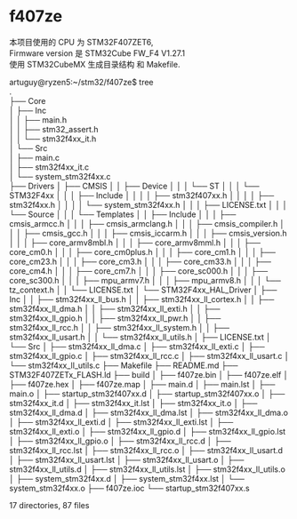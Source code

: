 # f407ze

本项目使用的 CPU 为 STM32F407ZET6,   
Firmware version 是 STM32Cube FW_F4 V1.27.1  
使用 STM32CubeMX 生成目录结构 和 Makefile.  

artuguy@ryzen5:~/stm32/f407ze$ tree  
.  
├── Core  
│   ├── Inc  
│   │   ├── main.h  
│   │   ├── stm32_assert.h  
│   │   └── stm32f4xx_it.h  
│   └── Src  
│       ├── main.c  
│       ├── stm32f4xx_it.c  
│       └── system_stm32f4xx.c  
├── Drivers
│   ├── CMSIS
│   │   ├── Device
│   │   │   └── ST
│   │   │       └── STM32F4xx
│   │   │           ├── Include
│   │   │           │   ├── stm32f407xx.h
│   │   │           │   ├── stm32f4xx.h
│   │   │           │   └── system_stm32f4xx.h
│   │   │           ├── LICENSE.txt
│   │   │           └── Source
│   │   │               └── Templates
│   │   ├── Include
│   │   │   ├── cmsis_armcc.h
│   │   │   ├── cmsis_armclang.h
│   │   │   ├── cmsis_compiler.h
│   │   │   ├── cmsis_gcc.h
│   │   │   ├── cmsis_iccarm.h
│   │   │   ├── cmsis_version.h
│   │   │   ├── core_armv8mbl.h
│   │   │   ├── core_armv8mml.h
│   │   │   ├── core_cm0.h
│   │   │   ├── core_cm0plus.h
│   │   │   ├── core_cm1.h
│   │   │   ├── core_cm23.h
│   │   │   ├── core_cm3.h
│   │   │   ├── core_cm33.h
│   │   │   ├── core_cm4.h
│   │   │   ├── core_cm7.h
│   │   │   ├── core_sc000.h
│   │   │   ├── core_sc300.h
│   │   │   ├── mpu_armv7.h
│   │   │   ├── mpu_armv8.h
│   │   │   └── tz_context.h
│   │   └── LICENSE.txt
│   └── STM32F4xx_HAL_Driver
│       ├── Inc
│       │   ├── stm32f4xx_ll_bus.h
│       │   ├── stm32f4xx_ll_cortex.h
│       │   ├── stm32f4xx_ll_dma.h
│       │   ├── stm32f4xx_ll_exti.h
│       │   ├── stm32f4xx_ll_gpio.h
│       │   ├── stm32f4xx_ll_pwr.h
│       │   ├── stm32f4xx_ll_rcc.h
│       │   ├── stm32f4xx_ll_system.h
│       │   ├── stm32f4xx_ll_usart.h
│       │   └── stm32f4xx_ll_utils.h
│       ├── LICENSE.txt
│       └── Src
│           ├── stm32f4xx_ll_dma.c
│           ├── stm32f4xx_ll_exti.c
│           ├── stm32f4xx_ll_gpio.c
│           ├── stm32f4xx_ll_rcc.c
│           ├── stm32f4xx_ll_usart.c
│           └── stm32f4xx_ll_utils.c
├── Makefile
├── README.md
├── STM32F407ZETx_FLASH.ld
├── build
│   ├── f407ze.bin
│   ├── f407ze.elf
│   ├── f407ze.hex
│   ├── f407ze.map
│   ├── main.d
│   ├── main.lst
│   ├── main.o
│   ├── startup_stm32f407xx.d
│   ├── startup_stm32f407xx.o
│   ├── stm32f4xx_it.d
│   ├── stm32f4xx_it.lst
│   ├── stm32f4xx_it.o
│   ├── stm32f4xx_ll_dma.d
│   ├── stm32f4xx_ll_dma.lst
│   ├── stm32f4xx_ll_dma.o
│   ├── stm32f4xx_ll_exti.d
│   ├── stm32f4xx_ll_exti.lst
│   ├── stm32f4xx_ll_exti.o
│   ├── stm32f4xx_ll_gpio.d
│   ├── stm32f4xx_ll_gpio.lst
│   ├── stm32f4xx_ll_gpio.o
│   ├── stm32f4xx_ll_rcc.d
│   ├── stm32f4xx_ll_rcc.lst
│   ├── stm32f4xx_ll_rcc.o
│   ├── stm32f4xx_ll_usart.d
│   ├── stm32f4xx_ll_usart.lst
│   ├── stm32f4xx_ll_usart.o
│   ├── stm32f4xx_ll_utils.d
│   ├── stm32f4xx_ll_utils.lst
│   ├── stm32f4xx_ll_utils.o
│   ├── system_stm32f4xx.d
│   ├── system_stm32f4xx.lst
│   └── system_stm32f4xx.o
├── f407ze.ioc
└── startup_stm32f407xx.s

17 directories, 87 files
